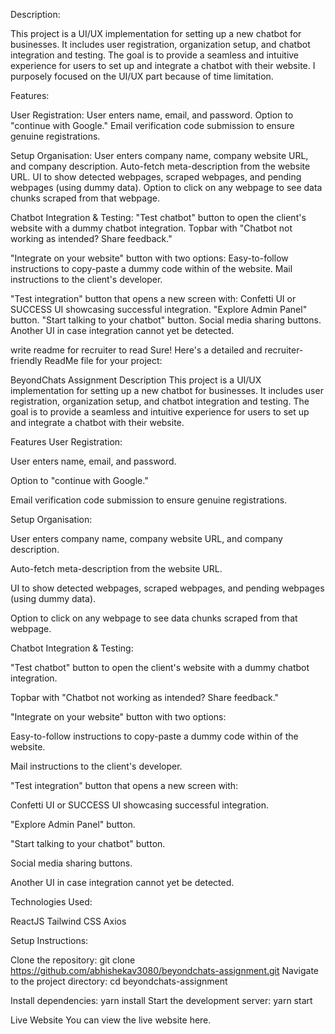 Description:

This project is a UI/UX implementation for setting up a new chatbot for businesses. It includes user registration, organization setup, and chatbot integration and testing. The goal is to provide a seamless and intuitive experience for users to set up and integrate a chatbot with their website. I purposely focused on the UI/UX part because of time limitation.

Features:

User Registration:
User enters name, email, and password.
Option to "continue with Google."
Email verification code submission to ensure genuine registrations.

Setup Organisation:
User enters company name, company website URL, and company description.
Auto-fetch meta-description from the website URL.
UI to show detected webpages, scraped webpages, and pending webpages (using dummy data).
Option to click on any webpage to see data chunks scraped from that webpage.

Chatbot Integration & Testing:
"Test chatbot" button to open the client's website with a dummy chatbot integration.
Topbar with "Chatbot not working as intended? Share feedback."

"Integrate on your website" button with two options:
Easy-to-follow instructions to copy-paste a dummy code within <head> of the website.
Mail instructions to the client's developer.

"Test integration" button that opens a new screen with:
Confetti UI or SUCCESS UI showcasing successful integration.
"Explore Admin Panel" button.
"Start talking to your chatbot" button.
Social media sharing buttons.
Another UI in case integration cannot yet be detected.

write readme for recruiter to read
Sure! Here's a detailed and recruiter-friendly ReadMe file for your project:

BeyondChats Assignment
Description
This project is a UI/UX implementation for setting up a new chatbot for businesses. It includes user registration, organization setup, and chatbot integration and testing. The goal is to provide a seamless and intuitive experience for users to set up and integrate a chatbot with their website.

Features
User Registration:

User enters name, email, and password.

Option to "continue with Google."

Email verification code submission to ensure genuine registrations.

Setup Organisation:

User enters company name, company website URL, and company description.

Auto-fetch meta-description from the website URL.

UI to show detected webpages, scraped webpages, and pending webpages (using dummy data).

Option to click on any webpage to see data chunks scraped from that webpage.

Chatbot Integration & Testing:

"Test chatbot" button to open the client's website with a dummy chatbot integration.

Topbar with "Chatbot not working as intended? Share feedback."

"Integrate on your website" button with two options:

Easy-to-follow instructions to copy-paste a dummy code within <head> of the website.

Mail instructions to the client's developer.

"Test integration" button that opens a new screen with:

Confetti UI or SUCCESS UI showcasing successful integration.

"Explore Admin Panel" button.

"Start talking to your chatbot" button.

Social media sharing buttons.

Another UI in case integration cannot yet be detected.

Technologies Used:

ReactJS
Tailwind CSS
Axios

Setup Instructions:

Clone the repository: git clone https://github.com/abhishekav3080/beyondchats-assignment.git
Navigate to the project directory: cd beyondchats-assignment

Install dependencies: yarn install
Start the development server: yarn start

Live Website
You can view the live website here. 

